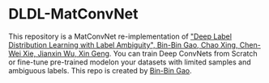 # DLDL-MatConvNet

This repository is a MatConvNet re-implementation of ["Deep Label Distribution Learning with Label Ambiguity", Bin-Bin Gao, Chao Xing, Chen-Wei Xie, Jianxin Wu, Xin Geng](https://doi.org/10.1109/TIP.2017.2689998). You can train Deep ConvNets from Scratch or fine-tune pre-trained modelon your datasets with limited samples and ambiguous
labels. This repo is created by [Bin-Bin Gao](http://www.hangzh.com).
